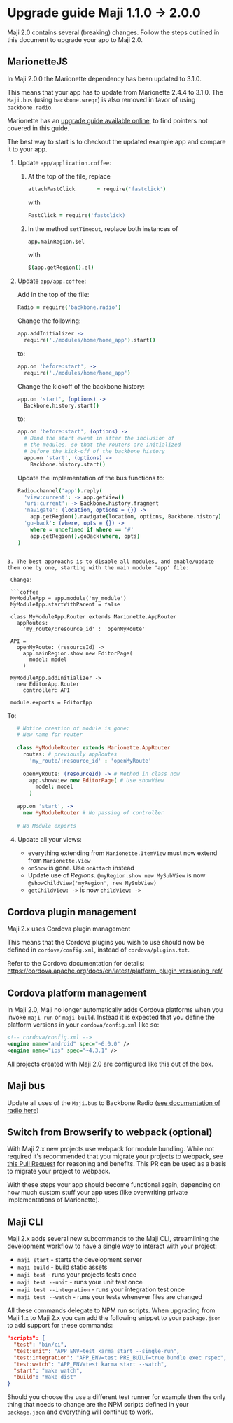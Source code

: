 # Upgrade guide Maji 1.1.0 -> 2.0.0

Maji 2.0 contains several (breaking) changes. Follow the steps outlined in this document to upgrade your app to Maji 2.0.

## MarionetteJS

In Maji 2.0.0 the Marionette dependency has been updated to 3.1.0.

This means that your app has to update from Marionette 2.4.4 to 3.1.0.
The `Maji.bus` (using `backbone.wreqr`) is also removed in favor of using `backbone.radio`.

Marionette has an [upgrade guide available online][marionette-upgrade], to find pointers not covered in this guide.

The best way to start is to checkout the updated example app and compare it to your app.

1. Update `app/application.coffee`:
    1. At the top of the file, replace
        ```coffee
        attachFastClick       = require('fastclick')
        ```

        with

        ```coffee
        FastClick = require('fastclick)
        ```

    1. In the method `setTimeout`, replace both instances of
        ```coffee
        app.mainRegion.$el
        ```
        with
        ```coffee
        $(app.getRegion().el)
        ```

2. Update `app/app.coffee`:

   Add in the top of the file:

   ```coffee
   Radio = require('backbone.radio')
   ```

   Change the following:

   ```coffee
   app.addInitializer ->
     require('./modules/home/home_app').start()
   ```

   to:

   ```coffee
   app.on 'before:start', ->
     require('./modules/home/home_app')
   ```

   Change the kickoff of the backbone history:

   ```coffee
   app.on 'start', (options) ->
     Backbone.history.start()
   ```

   to:

   ```coffee
   app.on 'before:start', (options) ->
     # Bind the start event in after the inclusion of
     # the modules, so that the routers are initialized
     # before the kick-off of the backbone history
     app.on 'start', (options) ->
       Backbone.history.start()
   ```

   Update the implementation of the bus functions to:

   ```coffee
   Radio.channel('app').reply(
     'view:current': -> app.getView()
     'uri:current': -> Backbone.history.fragment
     'navigate': (location, options = {}) ->
       app.getRegion().navigate(location, options, Backbone.history)
     'go-back': (where, opts = {}) ->
       where = undefined if where == '#'
       app.getRegion().goBack(where, opts)
   )
   ```
  ``` 
  
3. The best approachs is to disable all modules, and enable/update them one by one, starting with the main module 'app' file:

   Change: 
   
   ```coffee
   MyModuleApp = app.module('my_module')
   MyModuleApp.startWithParent = false

   class MyModuleApp.Router extends Marionette.AppRouter
     appRoutes:
       'my_route/:resource_id' : 'openMyRoute'
       
   API =
     openMyRoute: (resourceId) ->
       app.mainRegion.show new EditorPage(
         model: model
       )
   
   MyModuleApp.addInitializer ->
     new EditorApp.Router
       controller: API
       
   module.exports = EditorApp
  ```

   To:

```coffee
   # Notice creation of module is gone;
   # New name for router
   
   class MyModuleRouter extends Marionette.AppRouter
     routes: # previously appRoutes
       'my_route/:resource_id' : 'openMyRoute'
       
     openMyRoute: (resourceId) -> # Method in class now
       app.showView new EditorPage( # Use showView
         model: model
       )
   
   app.on 'start', ->
     new MyModuleRouter # No passing of controller
   
   # No Module exports    
```

4. Update all your views:

   * everything extending from `Marionette.ItemView` must now extend from `Marionette.View`
   * `onShow` is gone. Use `onAttach` instead
   * Update use of *Regions*. `@myRegion.show new MySubView` is now `@showChildView('myRegion', new MySubView)`
   * `getChildView: ->` is now `childView: ->`


## Cordova plugin management

Maji 2.x uses Cordova plugin management

This means that the Cordova plugins you wish to use should now be defined in `cordova/config.xml`, instead of `cordova/plugins.txt`.

Refer to the Cordova documentation for details: https://cordova.apache.org/docs/en/latest/platform_plugin_versioning_ref/

## Cordova platform management

In Maji 2.0, Maji no longer automatically adds Cordova platforms when you invoke `maji run` or `maji build`. Instead it is expected that you define the platform versions in your `cordova/config.xml` like so:

```xml
<!-- cordova/config.xml -->
<engine name="android" spec="~6.0.0" />
<engine name="ios" spec="~4.3.1" />
```

All projects created with Maji 2.0 are configured like this out of the box.

## Maji bus 

Update all uses of the `Maji.bus` to Backbone.Radio ([see documentation of radio here][backbone-radio])

## Switch from Browserify to webpack (optional)

With Maji 2.x new projects use webpack for module bundling. While not required it's recommended that you migrate your projects to webpack, see [this Pull Request](https://github.com/kabisa/maji/pull/128) for reasoning and benefits. This PR can be used as a basis to migrate your project to webpack.

With these steps your app should become functional again, depending on how much custom stuff your app uses (like overwriting private implementations of Marionette).

## Maji CLI

Maji 2.x adds several new subcommands to the Maji CLI, streamlining the development workflow to have a single way to interact with your project:

* `maji start` - starts the development server
* `maji build` - build static assets
* `maji test` - runs your projects tests once
* `maji test --unit` - runs your unit test once
* `maji test --integration` - runs your integration test once
* `maji test --watch` - runs your tests whenever files are changed

All these commands delegate to NPM run scripts. When upgrading from Maji 1.x to Maji 2.x you can add the following snippet to your `package.json` to add support for these commands:

```json
"scripts": {
  "test": "bin/ci",
  "test:unit": "APP_ENV=test karma start --single-run",
  "test:integration": "APP_ENV=test PRE_BUILT=true bundle exec rspec",
  "test:watch": "APP_ENV=test karma start --watch",
  "start": "make watch",
  "build": "make dist"
}
```

Should you choose the use a different test runner for example then the only thing that needs to change are the NPM scripts defined in your `package.json` and everything will continue to work.

[marionette-upgrade]: http://marionettejs.com/docs/v3.1.0/upgrade.html
[backbone-radio]: https://github.com/marionettejs/backbone.radio
